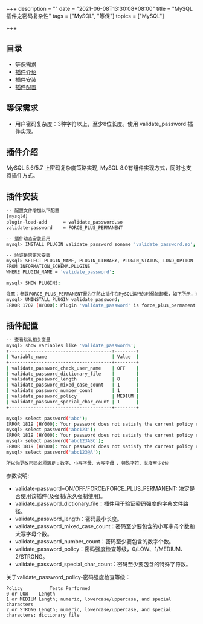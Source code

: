 +++
description = ""
date = "2021-06-08T13:30:08+08:00"
title = "MySQL插件之密码复杂性"
tags = ["MySQL", "等保"]
topics = ["MySQL"]

+++

## 目录

- [等保需求](#等保需求)
- [插件介绍](#插件介绍)
- [插件安装](#插件安装)
- [插件配置](#插件配置)


## 等保需求

- 用户密码复杂度：3种字符以上，至少8位长度。使用 validate_password 插件实现。

## 插件介绍

MySQL 5.6/5.7 上密码复杂度策略实现, MySQL 8.0有组件实现方式，同时也支持插件方式。

## 插件安装

```sh
-- 配置文件增加以下配置
[mysqld]
plugin-load-add      = validate_password.so
validate-password    = FORCE_PLUS_PERMANENT

-- 插件动态安装启用
mysql> INSTALL PLUGIN validate_password soname 'validate_password.so';

-- 验证是否正常安装
mysql> SELECT PLUGIN_NAME, PLUGIN_LIBRARY, PLUGIN_STATUS, LOAD_OPTION 
FROM INFORMATION_SCHEMA.PLUGINS 
WHERE PLUGIN_NAME = 'validate_password';

mysql> SHOW PLUGINS;

注意：参数FORCE_PLUS_PERMANENT是为了防止插件在MySQL运行的时候被卸载，如下所示，当你卸载插件时就会报错：
mysql> UNINSTALL PLUGIN validate_password;
ERROR 1702 (HY000): Plugin 'validate_password' is force_plus_permanent and can not be unloaded
```

## 插件配置

```sh
-- 查看默认相关变量
mysql> show variables like 'validate_password%';
+--------------------------------------+--------+
| Variable_name                        | Value  |
+--------------------------------------+--------+
| validate_password_check_user_name    | OFF    |
| validate_password_dictionary_file    |        |
| validate_password_length             | 8      |
| validate_password_mixed_case_count   | 1      |
| validate_password_number_count       | 1      |
| validate_password_policy             | MEDIUM |
| validate_password_special_char_count | 1      |
+--------------------------------------+--------+

mysql> select password('abc');
ERROR 1819 (HY000): Your password does not satisfy the current policy requirements
mysql> select password('abc123');
ERROR 1819 (HY000): Your password does not satisfy the current policy requirements
mysql> select password('abc123ABC');
ERROR 1819 (HY000): Your password does not satisfy the current policy requirements
mysql> select password('abc123@A');

所以你更改密码必须满足：数字、小写字母、大写字母 、特殊字符、长度至少8位
```

参数说明:

- validate-password=ON/OFF/FORCE/FORCE_PLUS_PERMANENT: 决定是否使用该插件(及强制/永久强制使用)。
- validate_password_dictionary_file：插件用于验证密码强度的字典文件路径。
- validate_password_length：密码最小长度。
- validate_password_mixed_case_count：密码至少要包含的小写字母个数和大写字母个数。
- validate_password_number_count：密码至少要包含的数字个数。
- validate_password_policy：密码强度检查等级，0/LOW、1/MEDIUM、2/STRONG。
- validate_password_special_char_count：密码至少要包含的特殊字符数。

关于validate_password_policy-密码强度检查等级：

```
Policy	        Tests Performed
0 or LOW   	Length
1 or MEDIUM	Length; numeric, lowercase/uppercase, and special characters
2 or STRONG	Length; numeric, lowercase/uppercase, and special characters; dictionary file
```
